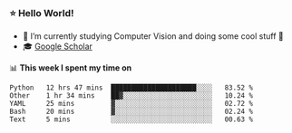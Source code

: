 ### ⭐️ Hello World!

<!--
**hologerry/hologerry** is a ✨ _special_ ✨ repository because its `README.md` (this file) appears on your GitHub profile.

Here are some ideas to get you started:

- 🔭 I’m currently working and studying on Computer Vision
- 🌱 I’m currently learning at Peking University
- 💬 Ask me about 
- 📫 How to reach me: E-mail
- 😄 Pronouns: he/his
- ⚡ Fun fact: Music is the Power
-->


- 🔭 I’m currently studying Computer Vision and doing some cool stuff 🤖
- 🎓 [Google Scholar](https://scholar.google.com/citations?user=3ykqW9wAAAAJ&hl=en)


📊 **This week I spent my time on**

<!--START_SECTION:waka-->
```text
Python   12 hrs 47 mins  █████████████████████░░░░   83.52 % 
Other    1 hr 34 mins    ██▓░░░░░░░░░░░░░░░░░░░░░░   10.24 % 
YAML     25 mins         ▓░░░░░░░░░░░░░░░░░░░░░░░░   02.72 % 
Bash     20 mins         ▓░░░░░░░░░░░░░░░░░░░░░░░░   02.24 % 
Text     5 mins          ░░░░░░░░░░░░░░░░░░░░░░░░░   00.63 % 
```
<!--END_SECTION:waka-->
